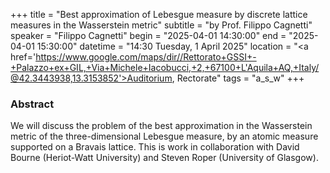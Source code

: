 +++
title = "Best approximation of Lebesgue measure by discrete lattice measures in the Wasserstein metric"
subtitle = "by Prof. Filippo Cagnetti"
speaker = "Filippo Cagnetti"
begin = "2025-04-01 14:30:00"
end = "2025-04-01 15:30:00"
datetime = "14:30 Tuesday, 1 April 2025"
location = "<a href='https://www.google.com/maps/dir//Rettorato+GSSI+-+Palazzo+ex+GIL,+Via+Michele+Iacobucci,+2,+67100+L'Aquila+AQ,+Italy/@42.3443938,13.3153852'>Auditorium, Rectorate</a>"
tags = "a_s_w"
+++

### Abstract
We will discuss the problem of the best approximation in the Wasserstein metric of the three-dimensional Lebesgue measure, by an atomic measure supported on a Bravais lattice. This is work in collaboration with David Bourne (Heriot-Watt University) and Steven Roper (University of Glasgow).
